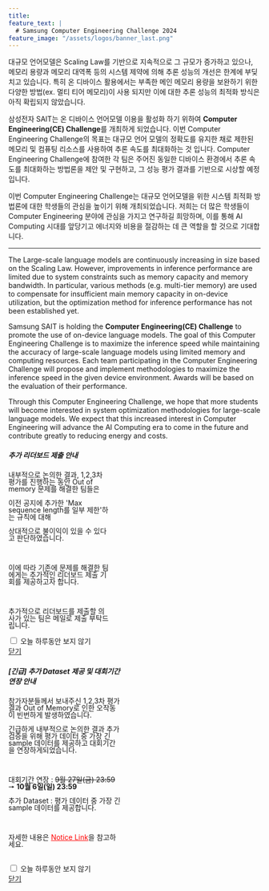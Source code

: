 ```yaml
---
title:
feature_text: |
  # Samsung Computer Engineering Challenge 2024
feature_image: "/assets/logos/banner_last.png"
---
```


대규모 언어모델은 Scaling Law를 기반으로 지속적으로 그 규모가 증가하고 있으나, 메모리 용량과 메모리 대역폭 등의 시스템 제약에 의해 추론 성능의 개선은 한계에 부딪치고 있습니다.
특히 온 디바이스 활용에서는 부족한 메인 메모리 용량을 보완하기 위한 다양한 방법(ex. 멀티 티어 메모리)이 사용 되지만 이에 대한 추론 성능의 최적화 방식은 아직 확립되지 않았습니다.

삼성전자 SAIT는 온 디바이스 언어모델 이용을 활성화 하기 위하여 **Computer Engineering(CE) Challenge**를 개최하게 되었습니다.
이번 Computer Engineering Challenge의 목표는 대규모 언어 모델의 정확도를 유지한 채로 제한된 메모리 및 컴퓨팅 리소스를 사용하여 추론 속도를 최대화하는 것 입니다.
Computer Engineering Challenge에 참여한 각 팀은 주어진 동일한 디바이스 환경에서 추론 속도를 최대화하는 방법론을 제안 및 구현하고, 그 성능 평가 결과를 기반으로 시상할 예정입니다.

이번 Computer Engineering Challenge는 대규모 언어모델을 위한 시스템 최적화 방법론에 대한 학생들의 관심을 높이기 위해 개최되었습니다. 저희는 더 많은 학생들이 Computer Engineering 분야에 관심을 가지고 연구하길 희망하며, 이를 통해 AI Computing 시대를 앞당기고 에너지와 비용을 절감하는 데 큰 역할을 할 것으로 기대합니다.    


<hr />

The Large-scale language models are continuously increasing in size based on the Scaling Law. However, improvements in inference performance are limited due to system constraints such as memory capacity and memory bandwidth. In particular, various methods (e.g. multi-tier memory) are used to compensate for insufficient main memory capacity in on-device utilization, but the optimization method for inference performance has not been established yet.

Samsung SAIT is holding the **Computer Engineering(CE) Challenge** to promote the use of on-device language models. The goal of this Computer Engineering Challenge is to maximize the inference speed while maintaining the accuracy of large-scale language models using limited memory and computing resources. Each team participating in the Computer Engineering Challenge will propose and implement methodologies to maximize the inference speed in the given device environment. Awards will be based on the evaluation of their performance.

Through this Computer Engineering Challenge, we hope that more students will become interested in system optimization methodologies for large-scale language models. We expect that this increased interest in Computer Engineering will advance the AI Computing era to come in the future and contribute greatly to reducing energy and costs.

<!-- layer popup content -->

<div class="layerPopup" id="layer_popup1" style="visibility: visible;">
    <div class="layerBox" style="width:40%;">
        <h5 class="title"> <b>추가 리더보드 제출 안내</b></h5>
        <div class="cont">  
    	    <p style="line-height:1;">내부적으로 논의한 결과, 1,2,3차 평가를 진행하는 동안 Out of memory 문제를 해결한 팀들은 </p>
	    <p style="line-height:1;">이전 공지에 추가한 'Max sequence length를 일부 제한'하는 규칙에 대해 </p>
	    <p style="line-height:1;">상대적으로 불이익이 있을 수 있다고 판단하였습니다. </p>
	    <br><p style="line-height:1;">이에 따라 기존에 문제를 해결한 팀에게는 추가적인 리더보드 제출 기회를 제공하고자 합니다.</p>
      	    <br><p style="line-height:1;">추가적으로 리더보드를 제출할 의사가 있는 팀은 메일로 제출 부탁드립니다.</p>       
            <form name="pop_form0">
                <div id="check">
		  <input type="checkbox" name="chkbox" value="checkbox" id='chkbox'>
            	  <label for="chkbox">오늘 하루동안 보지 않기</label>
	        </div>
	        <div id="close">
		  <a href="javascript:closePop1();">닫기</a>
	        </div>
	    </form>
	</div>
    </div>
</div>
<div class="layerPopup" id="layer_popup0" style="visibility: visible;">
    <div class="layerBox" style="width:45%;">
        <h5 class="title"> <b> [긴급] 추가 Dataset 제공 및 대회기간 연장 안내 </b></h5>
        <div class="cont">
	 	<p style="line-height:1;"> 참가자분들께서 보내주신 1,2,3차 평가결과 Out of Memory로 인한 오작동이 빈번하게 발생하였습니다.</p>
                <p style="line-height:1;"> 긴급하게 내부적으로 논의한 결과 추가 검증을 위해 평가 데이터 중 가장 긴 sample 데이터를 제공하고 대회기간을 연장하게되었습니다. </p> 
		<br> 
		<p style="line-height:1;">  대회기간 연장 : <strike> 9월 27일(금) 23:59 </strike>  &#129046; <b> 10월 6일(일) 23:59 </b></p>
      	        <p style="line-height:1;"> 추가 Dataset : 평가 데이터 중 가장 긴 sample 데이터를 제공합니다.</p> 
		<br>
      		<p style="line-height:1;">  자세한 내용은 <a target="_blank" href="https://cechallenge.github.io/Notice/" style="color:red"><u>Notice Link</u></a>을 참고하세요. </p> 
   	<br> 
	</div>
        <form name="pop_form1">
            <div id="check">
 	       <input type="checkbox" name="chkbox" value="checkbox" id='chkbox'>
               <label for="chkbox">오늘 하루동안 보지 않기</label>
	    </div>
	    <div id="close">
		   <a href="javascript:closePop0();">닫기</a>
	    </div>
	</form>
    </div>
</div>
